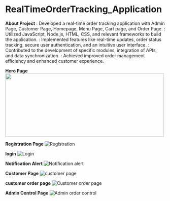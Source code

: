 # RealTimeOrderTracking_Application

**About Project**
: Developed a real-time order tracking application with Admin Page, Customer Page, Homepage, Menu Page, Cart page, and Order Page.
: Utilized JavaScript, Node.js, HTML, CSS, and relevant frameworks to build the application.
: Implemented features like real-time updates, order status tracking, secure user authentication, and an intuitive user interface.
: Contributed to the development of specific modules, integration of APIs, and data synchronization.
: Achieved improved order management efficiency and enhanced customer experience.

**Hero Page**
<img src="https://github.com/Pranshh19/RealTimeOrderTracking_Application/assets/95425577/3eb75e91-f1fa-4af4-a57a-140e84ea5d25" width="500" height="200">

**Registration Page**
![Registration](https://github.com/Pranshh19/RealTimeOrderTracking_Application/assets/95425577/f0678ec9-283c-46f9-a8d1-ae3364eb4830)

**login**
![Login](https://github.com/Pranshh19/RealTimeOrderTracking_Application/assets/95425577/1398df94-d473-4f2a-b362-996225784c78)

**Notification Alert**
![Notification alert](https://github.com/Pranshh19/RealTimeOrderTracking_Application/assets/95425577/29424482-8755-4c4f-9572-4df741e755e2)

**Customer Page**
![customer page](https://github.com/Pranshh19/RealTimeOrderTracking_Application/assets/95425577/0069973a-ac25-4f75-a9ff-54ece195f89c)

**customer order page**
![Customer order page](https://github.com/Pranshh19/RealTimeOrderTracking_Application/assets/95425577/c4804f5e-62db-4ea7-9b7e-2a643ef01e5b)


**Admin Control Page**
![Admin order control](https://github.com/Pranshh19/RealTimeOrderTracking_Application/assets/95425577/3620e03e-477a-4c5f-9f23-b9ed01e9113c)


